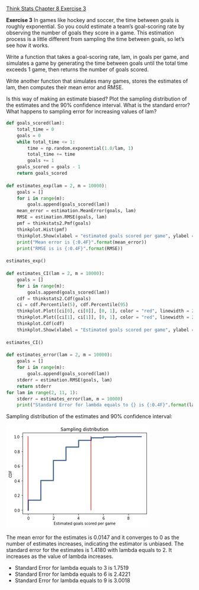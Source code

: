 [Think Stats Chapter 8 Exercise 3](http://greenteapress.com/thinkstats2/html/thinkstats2009.html#toc77)

**Exercise 3**  In games like hockey and soccer, the time between goals is roughly exponential. So you could estimate a team’s goal-scoring rate by observing the number of goals they score in a game. This estimation process is a little different from sampling the time between goals, so let’s see how it works.

Write a function that takes a goal-scoring rate, lam, in goals per game, and simulates a game by generating the time between goals until the total time exceeds 1 game, then returns the number of goals scored.

Write another function that simulates many games, stores the estimates of lam, then computes their mean error and RMSE.

Is this way of making an estimate biased? Plot the sampling distribution of the estimates and the 90% confidence interval. What is the standard error? What happens to sampling error for increasing values of lam?

```python
def goals_scored(lam):
    total_time = 0
    goals = 0
    while total_time <= 1:
        time = np.random.exponential(1.0/lam, 1)
        total_time += time
        goals += 1
    goals_scored = goals - 1
    return goals_scored
    
def estimates_exp(lam = 2, m = 10000):
    goals = []
    for i in range(m):
        goals.append(goals_scored(lam))
    mean_error = estimation.MeanError(goals, lam)
    RMSE = estimation.RMSE(goals, lam)
    pmf = thinkstats2.Pmf(goals)
    thinkplot.Hist(pmf)
    thinkplot.Show(xlabel = "estimated goals scored per game", ylabel = "PMF", title = "Sampling distribution")
    print("Mean error is {:0.4F}".format(mean_error))
    print("RMSE is is {:0.4F}".format(RMSE))

estimates_exp()

def estimates_CI(lam = 2, m = 10000):
    goals = []
    for i in range(m):
        goals.append(goals_scored(lam))
    cdf = thinkstats2.Cdf(goals)
    ci = cdf.Percentile(5), cdf.Percentile(95)
    thinkplot.Plot([ci[0], ci[0]], [0, 1], color = "red", linewidth = 2)
    thinkplot.Plot([ci[1], ci[1]], [0, 1], color = "red", linewidth = 2)
    thinkplot.Cdf(cdf)
    thinkplot.Show(xlabel = "Estimated goals scored per game", ylabel = "CDF", title = "Sampling distribution")
    
estimates_CI()

def estimates_error(lam = 2, m = 10000):
    goals = []
    for i in range(m):
        goals.append(goals_scored(lam))
    stderr = estimation.RMSE(goals, lam)
    return stderr
for lam in range(2, 11, 1):
    stderr = estimates_error(lam, m = 10000)
    print("Standard Error for lambda equals to {} is {:0.4F}".format(lam, stderr))
```

Sampling distribution of the estimates and 90% confidence interval:

![](Ch8_Ex3.png)

The mean error for the estimates is 0.0147 and it converges to 0 as the number of estimates increases, indicating the estimator is unbiased. 
The standard error for the estimates is 1.4180 with lambda equals to 2. It increases as the value of lambda increases. 
* Standard Error for lambda equals to 3 is 1.7519
* Standard Error for lambda equals to 6 is 2.4221
* Standard Error for lambda equals to 9 is 3.0018
